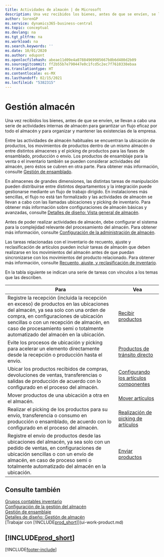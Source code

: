 ```yaml
---
title: Actividades de almacén | de Microsoft
description: Una vez recibidos los bienes, antes de que se envíen, se llevan a cabo una serie de actividades internas de almacén para garantizar un flujo eficaz por todo el almacén y para organizar y mantener las existencias de la empresa.
author: SorenGP
ms.service: dynamics365-business-central
ms.topic: conceptual
ms.devlang: na
ms.tgt_pltfrm: na
ms.workload: na
ms.search.keywords: ''
ms.date: 10/01/2020
ms.author: edupont
ms.openlocfilehash: abeae11d09e4a07884969985667b8b6d480d2b09
ms.sourcegitcommit: ff2b55b7e790447e0c1fcd5c2ec7f7610338ebaa
ms.translationtype: HT
ms.contentlocale: es-MX
ms.lasthandoff: 02/15/2021
ms.locfileid: "5382315"
---
```

# <a name="warehouse-management"></a>Gestión almacén
Una vez recibidos los bienes, antes de que se envíen, se llevan a cabo una serie de actividades internas de almacén para garantizar un flujo eficaz por todo el almacén y para organizar y mantener las existencias de la empresa.

Entre las actividades de almacén habituales se encuentran la ubicación de productos, los movimientos de productos dentro de un mismo almacén o entre distintos almacenes y el picking de productos para las fases de ensamblado, producción o envío. Los productos de ensamblaje para la venta o el inventario también se pueden considerar actividades del almacén, pero éstos se cubren en otra parte. Para obtener más información, consulte [Gestión de ensamblado](assembly-assemble-items.md).  

En almacenes de grandes dimensiones, las distintas tareas de manipulación pueden distribuirse entre distintos departamentos y la integración puede gestionarse mediante un flujo de trabajo dirigido. En instalaciones más sencillas, el flujo no está tan formalizado y las actividades de almacén se llevan a cabo con las llamadas ubicaciones y picking de inventario. Para obtener más información sobre configuraciones de almacén básicas y avanzadas, consulte [Detalles de diseño: Vista general de almacén](design-details-warehouse-overview.md).

Antes de poder realizar actividades de almacén, debe configurar el sistema para la complejidad relevante del procesamiento del almacén. Para obtener más información, consulte [Configuración de la administración de almacén](warehouse-setup-warehouse.md).

Las tareas relacionadas con el inventario de recuento, ajuste y reclasificación de artículos pueden incluir tareas de almacén que deben realizarse en los movimientos del almacén antes de que puedan sincronizarse con los movimientos del producto relacionado. Para obtener más información, consulte [Recuento, ajuste, y reclasificación de inventario](inventory-how-count-adjust-reclassify.md).

 En la tabla siguiente se indican una serie de tareas con vínculos a los temas que las describen.   

|**Para**|**Vea**|  
|------------|-------------|  
|Registre la recepción (incluida la recepción en exceso) de productos en las ubicaciones del almacén, ya sea solo con una orden de compra, en configuraciones de ubicación sencillas o con un recepción de almacén, en caso de procesamiento semi o totalmente automatizado del almacén en la ubicación.|[Recibir productos](warehouse-how-receive-items.md)|
|Evite los procesos de ubicación y picking para acelerar un elemento directamente desde la recepción o producción hasta el envío.|[Productos de tránsito directo](warehouse-how-to-cross-dock-items.md)|    
|Ubicar los productos recibidos de compras, devoluciones de ventas, transferencias o salidas de producción de acuerdo con lo configurado en el proceso del almacén.|[Configurando los artículos componentes](warehouse-put-away-items.md)|
|Mover productos de una ubicación a otra en el almacén.|[Mover artículos](warehouse-move-items.md)|
|Realizar el picking de los productos para su envío, transferencia o consumo en producción o ensamblado, de acuerdo con lo configurado en el proceso del almacén.|[Realización de picking de artículos](warehouse-pick-items.md)|
|Registre el envío de productos desde las ubicaciones del almacén, ya sea solo con un pedido de ventas, en configuraciones de ubicación sencillas o con un envío de almacén, en caso de proceso semi o totalmente automatizado del almacén en la ubicación.|[Enviar productos](warehouse-how-ship-items.md)|  

## <a name="see-also"></a>Consulte también  
[Grupos contables inventario](inventory-manage-inventory.md)  
[Configuración de la gestión del almacén](warehouse-setup-warehouse.md)     
[Gestión de ensamblaje](assembly-assemble-items.md)    
[Detalles de diseño: Gestión de almacén](design-details-warehouse-management.md)  
[Trabajar con [!INCLUDE[prod_short](includes/prod_short.md)]](ui-work-product.md)  

## [!INCLUDE[prod_short](includes/free_trial_md.md)]  


[!INCLUDE[footer-include](includes/footer-banner.md)]